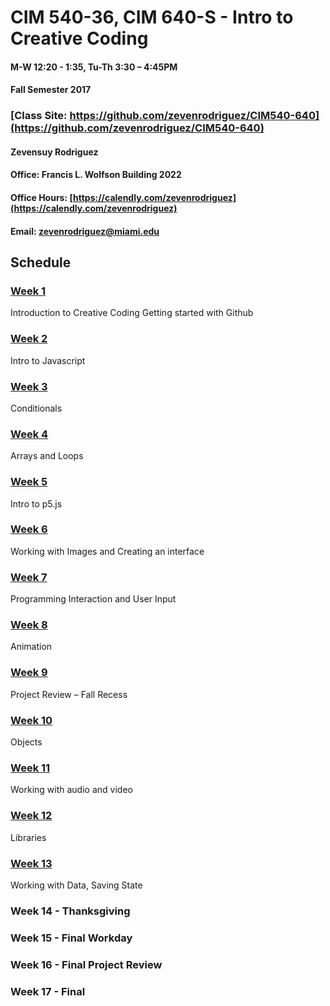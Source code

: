 # CIM 540-36, CIM 640-S - Intro to Creative Coding

#### M-W 12:20 - 1:35, Tu-Th 3:30 – 4:45PM

#### Fall Semester 2017

### [Class Site: https://github.com/zevenrodriguez/CIM540-640](https://github.com/zevenrodriguez/CIM540-640)


#### Zevensuy Rodriguez

#### Office: Francis L. Wolfson Building 2022

#### Office Hours: [https://calendly.com/zevenrodriguez](https://calendly.com/zevenrodriguez)

#### Email: zevenrodriguez@miami.edu
 
 
## Schedule

### [Week 1]()

Introduction to Creative Coding
Getting started with Github

### [Week 2]()

Intro to Javascript

### [Week 3]()

Conditionals

### [Week 4]()

Arrays and Loops

### [Week 5]()

Intro to p5.js

### [Week 6]()

Working with Images and Creating an interface 

### [Week 7]()

Programming Interaction and User Input

### [Week 8]()

Animation

### [Week 9]()

Project Review – Fall Recess

### [Week 10]()

Objects

### [Week 11]()

Working with audio and video

### [Week 12]()
Libraries

### [Week 13]()

Working with Data, Saving State

### Week 14 - Thanksgiving

### Week 15 - Final Workday

### Week 16 - Final Project Review

### Week 17 - Final
